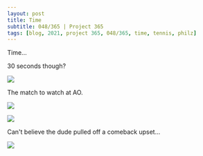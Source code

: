 ```yaml
---
layout: post
title: Time
subtitle: 048/365 | Project 365
tags: [blog, 2021, project 365, 048/365, time, tennis, philz]
---
```

Time...

30 seconds though?
<p class="post-img-wrap">
  <img src="https://live.staticflickr.com/65535/50954631162_93392baf27_o.png">
</p>

The match to watch at AO.
<p class="post-img-wrap">
  <img src="https://live.staticflickr.com/65535/50955402367_0c67b4b2bf_b.jpg">
</p>
<p class="post-img-wrap">
  <img src="https://live.staticflickr.com/65535/50955297111_d245844509_b.jpg">
</p>

Can't believe the dude pulled off a comeback upset...
<p class="post-img-wrap">
  <img src="https://live.staticflickr.com/65535/50952513306_e0bcac3599_b.jpg">
</p>
